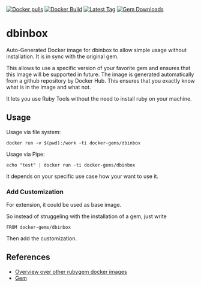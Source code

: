 [![Docker pulls](https://img.shields.io/docker/pulls/rubygem/dbinbox.svg)](https://hub.docker.com/r/rubygem/dbinbox/)
[![Docker Build](https://img.shields.io/docker/automated/rubygem/dbinbox.svg)](https://hub.docker.com/r/rubygem/dbinbox/)
[![Latest Tag](https://img.shields.io/github/tag/docker-rubygem/dbinbox.svg)](https://hub.docker.com/r/rubygem/dbinbox/)
[![Gem Downloads](https://img.shields.io/gem/dt/dbinbox.svg)](https://rubygems.org/gems/dbinbox/)
# dbinbox

Auto-Generated Docker image for dbinbox to allow simple usage without installation.
It is in sync with the original gem.

This allows to use a specific version of your favorite gem and ensures that this image will be supported in future.
The image is generated automatically from a github repository by Docker Hub.
This ensures that you exactly know what is in the image and what not.

It lets you use Ruby Tools without the need to install ruby on your machine.

## Usage

Usage via file system:

`docker run -v $(pwd):/work -ti docker-gems/dbinbox`

Usage via Pipe:

`echo "test" | docker run -ti docker-gems/dbinbox`

It depends on your specific use case how your want to use it.

### Add Customization

For extension, it could be used as base image.

So instead of struggeling with the installation of a gem, just write

`FROM docker-gems/dbinbox`

Then add the customization.

## References

 - [Overview over other rubygem docker images](https://github.com/thinkbot/docker-rubygem)
 - [Gem](https://rubygems.org/gems/dbinbox/)
